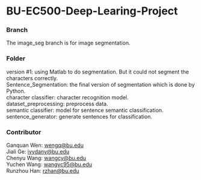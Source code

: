 # BU-EC500-Deep-Learing-Project

### Branch
The image_seg branch is for image segmentation.<br/>
### Folder
version #1: using Matlab to do segmentation. But it could not segment the characters correctly. <br/>
Sentence_Segmentation: the final version of segmentation which is done by Python. <br/>
character classifier: character recognition model. <br/>
dataset_preprocessing: preprocess data. <br/>
semantic classifier: model for sentence semantic classification. <br/>
sentence_generator: generate sentences for classification.
### Contributor
Ganquan Wen: wengq@bu.edu <br/>
Jiali Ge: ivydany@bu.edu <br/>
Chenyu Wang: wangcy@bu.edu <br/>
Yuchen Wang: wangyc95@bu.edu <br/>
Runzhou Han: rzhan@bu.edu
